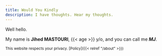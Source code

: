 ```yaml
---
title: Would You Kindly
description: I have thoughts. Hear my thoughts.
---
```


Well hello.

My name is **Jihed MASTOURI**, {{< age >}} y/o, and you can call me **_MJ_**.

<small> This website respects your privacy. [Policy]({{< relref "/about" >}})</small>
